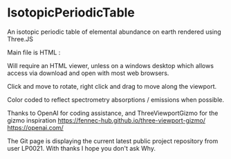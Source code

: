 # IsotopicPeriodicTable
An isotopic periodic table of elemental abundance on earth rendered using Three.JS

Main file is HTML : 

Will require an HTML viewer, unless on a windows desktop which allows access via download and open with most web browsers.

Click and move to rotate, right click and drag to move along the viewport.

Color coded to reflect spectrometry absorptions / emissions when possible.

Thanks to OpenAI for coding assistance, and ThreeViewportGizmo for the gizmo inspiration
https://fennec-hub.github.io/three-viewport-gizmo/
https://openai.com/



The Git page is displaying the current latest public project repository from user LP0021.
With thanks I hope you don't ask Why.
